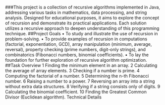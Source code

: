 ###This project is a collection of recursive algorithms implemented in Java, addressing various tasks in mathematics, data processing, and string analysis. Designed for educational purposes, it aims to explore the concept of recursion and demonstrate its practical applications. Each solution utilizes a recursive approach to deepen understanding of this programming technique.
##Project Goals
    • To study and illustrate the use of recursion in problem-solving.
    • To provide examples of recursion in computations (factorial, exponentiation, GCD), array manipulation (minimum, average, reversal), property checking (prime numbers, digit-only strings), and combinatorics 
     (Fibonacci numbers, binomial coefficients).
   • To lay the foundation for further exploration of recursive algorithm optimization.
##Task Overview
 1 Finding the minimum element in an array.
 2 Calculating the average of array elements.
 3 Checking if a number is prime.
 4 Computing the factorial of a number.
 5 Determining the n-th Fibonacci number.
 6 Raising a number to a power.
 7 Reversing an array into a string without extra data structures.
 8 Verifying if a string consists only of digits.
 9 Calculating the binomial coefficient.
 10 Finding the Greatest Common Divisor (Euclidean algorithm).
Technical Details
